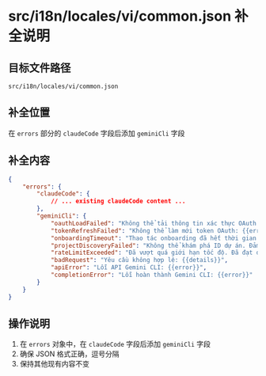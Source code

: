 # src/i18n/locales/vi/common.json 补全说明

## 目标文件路径

`src/i18n/locales/vi/common.json`

## 补全位置

在 `errors` 部分的 `claudeCode` 字段后添加 `geminiCli` 字段

## 补全内容

```json
{
	"errors": {
		"claudeCode": {
			// ... existing claudeCode content ...
		},
		"geminiCli": {
			"oauthLoadFailed": "Không thể tải thông tin xác thực OAuth. Vui lòng xác thực trước: {{error}}",
			"tokenRefreshFailed": "Không thể làm mới token OAuth: {{error}}",
			"onboardingTimeout": "Thao tác onboarding đã hết thời gian chờ sau 60 giây. Vui lòng thử lại sau.",
			"projectDiscoveryFailed": "Không thể khám phá ID dự án. Đảm bảo bạn đã xác thực bằng 'gemini auth'.",
			"rateLimitExceeded": "Đã vượt quá giới hạn tốc độ. Đã đạt đến giới hạn của gói miễn phí.",
			"badRequest": "Yêu cầu không hợp lệ: {{details}}",
			"apiError": "Lỗi API Gemini CLI: {{error}}",
			"completionError": "Lỗi hoàn thành Gemini CLI: {{error}}"
		}
	}
}
```

## 操作说明

1. 在 `errors` 对象中，在 `claudeCode` 字段后添加 `geminiCli` 字段
2. 确保 JSON 格式正确，逗号分隔
3. 保持其他现有内容不变
